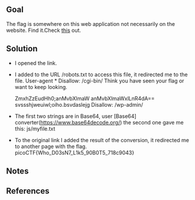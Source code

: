 ## Goal

The flag is somewhere on this web application not necessarily on the website. Find it.Check [this](http://saturn.picoctf.net:56615/) out.
## Solution
+ I opened the link.
+ I added to the URL /robots.txt to access this file, it redirected me to the file.
	User-agent *
	Disallow: /cgi-bin/
	Think you have seen your flag or want to keep looking.
	
	ZmxhZzEudHh0;anMvbXlmaW
	anMvbXlmaWxlLnR4dA==
	svssshjweuiwl;oiho.bsvdaslejg
	Disallow: /wp-admin/
+ The first two strings are in Base64, user [Base64] converter(https://www.base64decode.org/) the second one gave me this: js/myfile.txt
+ To the original link I added the result of the conversion, it redirected me to another page with the flag.
		picoCTF{Who_D03sN7_L1k5_90B0T5_718c9043}

## Notes

## References